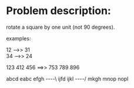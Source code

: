 
# Problem description:


rotate a square by one unit (not 90 degrees). 

examples:

12  -->> 31 <br>
34  -->> 24 <br>


123         412
456  ==>>   753
789         896


abcd        eabc
efgh ----\  ijfd
ijkl ----/  mkgh
mnop        nopl

